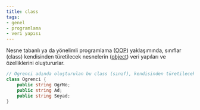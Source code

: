 ```yaml
---
title: class
tags:
- genel
- programlama
- veri yapısı
---
```


Nesne tabanlı ya da yönelimli programlama ([OOP](/oop)) yaklaşımında, sınıflar (class) kendisinden türetilecek nesnelerin ([object](/object)) veri yapıları ve özelliklerini oluştururlar.

```cs
// Ogrenci adında oluşturulan bu class (sınıf), kendisinden türetilecek her bir öğrenci nesnesine ortak özellik olarak OgrNo, Ad ve Soyad alanlarını aktaracaktır.
class Ogrenci {
	public string OgrNo;
	public string Ad;
	public string Soyad;
}
```

